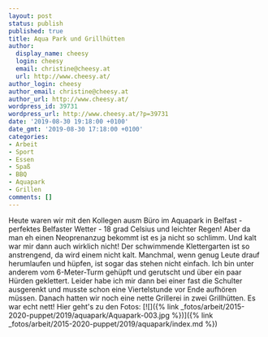 ```yaml
---
layout: post
status: publish
published: true
title: Aqua Park und Grillhütten
author:
  display_name: cheesy
  login: cheesy
  email: christine@cheesy.at
  url: http://www.cheesy.at/
author_login: cheesy
author_email: christine@cheesy.at
author_url: http://www.cheesy.at/
wordpress_id: 39731
wordpress_url: http://www.cheesy.at/?p=39731
date: '2019-08-30 19:18:00 +0100'
date_gmt: '2019-08-30 17:18:00 +0100'
categories:
- Arbeit
- Sport
- Essen
- Spaß
- BBQ
- Aquapark
- Grillen
comments: []
---
```

Heute waren wir mit den Kollegen ausm Büro im Aquapark in Belfast - perfektes Belfaster Wetter - 18 grad Celsius und leichter Regen!
Aber da man eh einen Neoprenanzug bekommt ist es ja nicht so schlimm. Und kalt war mir dann auch wirklich nicht! Der schwimmende Klettergarten ist so anstrengend, da wird einem nicht kalt. Manchmal, wenn genug Leute drauf herumlaufen und hüpfen, ist sogar das stehen nicht einfach.
Ich bin unter anderem vom 6-Meter-Turm gehüpft und gerutscht und über ein paar Hürden geklettert. Leider habe ich mir dann bei einer fast die Schulter ausgerenkt und musste schon eine Viertelstunde vor Ende aufhören müssen.
Danach hatten wir noch eine nette Grillerei in zwei Grillhütten. Es war echt nett!
Hier geht's zu den Fotos:
[![]({% link _fotos/arbeit/2015-2020-puppet/2019/aquapark/Aquapark-003.jpg %})]({% link _fotos/arbeit/2015-2020-puppet/2019/aquapark/index.md %})
